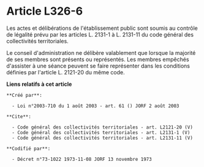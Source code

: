 # Article L326-6

Les actes et délibérations de l'établissement public sont soumis au contrôle de légalité prévu par les articles L. 2131-1 à
L. 2131-11 du code général des collectivités territoriales. 

Le conseil d'administration ne délibère valablement que lorsque la majorité de ses membres sont présents ou représentés. Les
membres empêchés d'assister à une séance peuvent se faire représenter dans les conditions définies par l'article L. 2121-20
du même code.

**Liens relatifs à cet article**

	**Créé par**:

	  - Loi n°2003-710 du 1 août 2003 - art. 61 () JORF 2 août 2003

	**Cite**:

	  - Code général des collectivités territoriales - art. L2121-20 (V)
	  - Code général des collectivités territoriales - art. L2131-1 (V)
	  - Code général des collectivités territoriales - art. L2131-11 (V)

	**Codifié par**:

	  - Décret n°73-1022 1973-11-08 JORF 13 novembre 1973

